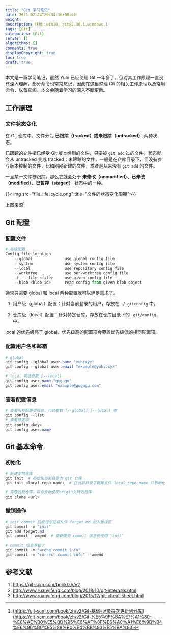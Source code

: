 ```yaml
---
title: "Git 学习笔记"
date: 2021-02-24T20:34:16+08:00
weight: 
description: 环境：win10, git@2.30.1.windows.1
tags: [Git]
categories: [Git]
series: []
algorithms: []
comments: true
displayCopyright: true
toc: true
draft: true
---
```


本文是一篇学习笔记，虽然 Yuhi 已经使用 Git 一年多了，但对其工作原理一直没有深入理解，部分命令也常常忘记，因此在这里整理 Git 的相关工作原理以及常用命令，以备查阅，本文会随着学习的深入不断更新。

<!--more-->

## 工作原理

### 文件状态变化

在 Git 仓库中，文件分为 **已跟踪（tracked）**或**未跟踪（untracked）** 两种状态。

已跟踪的文件指已经受 Git 版本控制的文件，只要被 `git add` 过的文件，状态就会从 untracked 变成 tracked；未跟踪的文件，一般是在仓库目录下，但没有参与版本控制的文件，比如刚刚新建的文件，或者是从来没有 `git add` 的文件。

一旦某一文件被跟踪，那么它就会处于 **未修改（unmodified）、已修改（modified）、已暂存（staged）** 状态中的一种。

{{< img src="file_life_cycle.png" title="文件的状态变化周期">}}

上图来源[^1] 

## Git 配置

### 配置文件

```powershell
# 各级配置
Config file location
    --global              use global config file
    --system              use system config file
    --local               use repository config file
    --worktree            use per-worktree config file
    -f, --file <file>     use given config file
    --blob <blob-id>      read config from given blob object
```

 通常只需要 global 和 local 两种配置就可以满足需求了。

1. 用户级（global）配置：针对当前登录的用户，存放在 `~/.gitconfig` 中。

2. 仓库级（local）配置：针对特定仓库，存放在仓库目录下的 `.git/config` 中。

local 的优先级高于 global，优先级高的配置项会覆盖优先级低的相同配置项。

### 配置用户名和邮箱

```powershell
# global
git config --global user.name "yuhixyz"
git config --global user.email "example@yuhi.xyz"

# local 可选参数 [--local]
git config user.name "gugugu"
git config user.email "example@gugugu.com"
```

### 查看配置信息

```powershell
# 查看所有配置项信息，可选参数 [--global] [--local] 等
git config --list
# 查看特定项
git config <key>
git config user.name
```

## Git 基本命令

### 初始化

```powershell
# 新建本地仓库
git init  # 初始化当前目录为 git 仓库
git init <local_repo_name>  # 在当前目录下新建文件 local_repo_name 并初始化为 git 仓库

# 克隆远程仓库，将会自动使用origin关联远程库
git clone <url>
```



### 撤销操作

```powershell
# init commit 后发现忘记将文件 forget.md 加入暂存区
git commit -m "init"
git add forget.md
git commit --amend  # 重新提交 commit 信息仍使用 "init"

# commit 信息写错了
git commit -m "wrong commit info"
git commit -m "correct commit info" --amend

```



## 参考文献

1. https://git-scm.com/book/zh/v2
2. http://www.ruanyifeng.com/blog/2018/10/git-internals.html
3. http://www.ruanyifeng.com/blog/2015/12/git-cheat-sheet.html



[^1]: [https://git-scm.com/book/zh/v2/Git-基础-记录每次更新到仓库](https://git-scm.com/book/zh/v2/Git-%E5%9F%BA%E7%A1%80-%E8%AE%B0%E5%BD%95%E6%AF%8F%E6%AC%A1%E6%9B%B4%E6%96%B0%E5%88%B0%E4%BB%93%E5%BA%93)